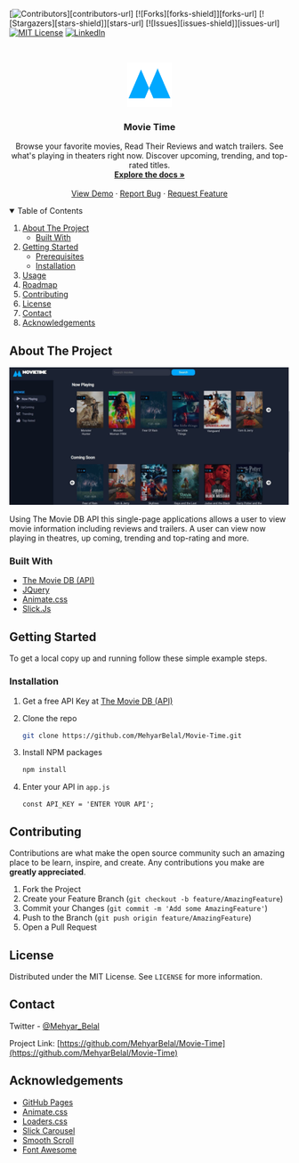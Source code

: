 [![Contributors][contributors-shield]][contributors-url]
[![Forks][forks-shield]][forks-url]
[![Stargazers][stars-shield]][stars-url]
[![Issues][issues-shield]][issues-url]
[![MIT License][license-shield]][license-url]
[![LinkedIn][linkedin-shield]][linkedin-url]



<!-- PROJECT LOGO -->
<br />
<p align="center">
  <a href="https://github.com/MehyarBelal/Movie-Time">
    <img src="./Brand/brand.png" alt="Logo" width="80" height="80">
  </a>

  <h3 align="center">Movie Time</h3>

  <p align="center">
 Browse your favorite movies, Read Their Reviews and watch trailers. See what's playing in theaters right now. Discover upcoming, trending, and top-rated titles.
    <br />
    <a href="https://github.com/MehyarBelal/Movie-Time"><strong>Explore the docs »</strong></a>
    <br />
    <br />
    <a href="https://github.com/github_username/repo_name">View Demo</a>
    ·
    <a href="https://github.com/MehyarBelal/Movie-Time/issues">Report Bug</a>
    ·
    <a href="https://github.com/MehyarBelal/Movie-Time/issues">Request Feature</a>
  </p>
</p>


<details open="open">
  <summary>Table of Contents</summary>
  <ol>
    <li>
      <a href="#about-the-project">About The Project</a>
      <ul>
        <li><a href="#built-with">Built With</a></li>
      </ul>
    </li>
    <li>
      <a href="#getting-started">Getting Started</a>
      <ul>
        <li><a href="#prerequisites">Prerequisites</a></li>
        <li><a href="#installation">Installation</a></li>
      </ul>
    </li>
    <li><a href="#usage">Usage</a></li>
    <li><a href="#roadmap">Roadmap</a></li>
    <li><a href="#contributing">Contributing</a></li>
    <li><a href="#license">License</a></li>
    <li><a href="#contact">Contact</a></li>
    <li><a href="#acknowledgements">Acknowledgements</a></li>
  </ol>
</details>



<!-- ABOUT THE PROJECT -->
## About The Project

[![Product Name Screen Shot][product-screenshot]](https://example.com)

Using The Movie DB API this single-page applications allows a user to view movie information including reviews and trailers. A user can view now playing in theatres, up coming, trending and top-rating and more. 

### Built With

* [The Movie DB (API)](https://www.themoviedb.org/)
* [JQuery](https://jquery.com)
* [Animate.css](https://animate.style/)
* [Slick.Js](https://kenwheeler.github.io/slick/)



<!-- GETTING STARTED -->
## Getting Started

To get a local copy up and running follow these simple example steps.



### Installation

1. Get a free API Key at [The Movie DB (API)](https://www.themoviedb.org/)


2. Clone the repo
   ```sh
   git clone https://github.com/MehyarBelal/Movie-Time.git
   ```
3. Install NPM packages
   ```sh
   npm install
   ```
4. Enter your API in `app.js`
   ```JS
   const API_KEY = 'ENTER YOUR API';
   ```
   
   
<!-- CONTRIBUTING -->
## Contributing

Contributions are what make the open source community such an amazing place to be learn, inspire, and create. Any contributions you make are **greatly appreciated**.

1. Fork the Project
2. Create your Feature Branch (`git checkout -b feature/AmazingFeature`)
3. Commit your Changes (`git commit -m 'Add some AmazingFeature'`)
4. Push to the Branch (`git push origin feature/AmazingFeature`)
5. Open a Pull Request



<!-- LICENSE -->
## License

Distributed under the MIT License. See `LICENSE` for more information.



<!-- CONTACT -->
## Contact

Twitter - [@Mehyar_Belal](https://twitter.com/Mehyar66066336) 

Project Link: [https://github.com/MehyarBelal/Movie-Time](https://github.com/MehyarBelal/Movie-Time)



<!-- ACKNOWLEDGEMENTS -->
## Acknowledgements
* [GitHub Pages](https://pages.github.com)
* [Animate.css](https://daneden.github.io/animate.css)
* [Loaders.css](https://connoratherton.com/loaders)
* [Slick Carousel](https://kenwheeler.github.io/slick)
* [Smooth Scroll](https://github.com/cferdinandi/smooth-scroll)
* [Font Awesome](https://fontawesome.com)

[product-screenshot]: images/screenshot.JPG
[build-shield]: https://img.shields.io/badge/build-passing-brightgreen.svg?style=flat-square
[contributors-shield]: https://img.shields.io/badge/contributors-1-orange.svg?style=flat-square
[license-shield]: https://img.shields.io/badge/license-MIT-blue.svg?style=flat-square
[license-url]: https://choosealicense.com/licenses/mit
[linkedin-shield]: https://img.shields.io/badge/-LinkedIn-black.svg?style=flat-square&logo=linkedin&colorB=555
[linkedin-url]: https://linkedin.com/in/mehyar-belal-381710117/
